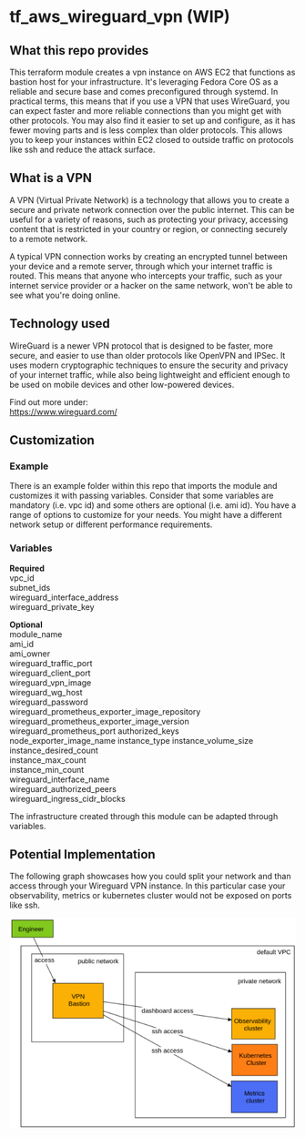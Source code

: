 # tf_aws_wireguard_vpn (WIP)

## What this repo provides

This terraform module creates a vpn instance on AWS EC2 that functions as bastion host for your infrastructure. 
It's leveraging Fedora Core OS as a reliable and secure base and comes preconfigured through systemd. 
In practical terms, this means that if you use a VPN that uses WireGuard, you can expect faster and more reliable connections than you might get with other protocols. You may also find it easier to set up and configure, as it has fewer moving parts and is less complex than older protocols.
This allows you to keep your instances within EC2 closed to outside traffic on protocols like ssh and reduce the attack surface. 

## What is a VPN  

A VPN (Virtual Private Network) is a technology that allows you to create a secure and private network connection over the public internet. This can be useful for a variety of reasons, such as protecting your privacy, accessing content that is restricted in your country or region, or connecting securely to a remote network.

A typical VPN connection works by creating an encrypted tunnel between your device and a remote server, through which your internet traffic is routed. This means that anyone who intercepts your traffic, such as your internet service provider or a hacker on the same network, won't be able to see what you're doing online.

## Technology used

WireGuard is a newer VPN protocol that is designed to be faster, more secure, and easier to use than older protocols like OpenVPN and IPSec. It uses modern cryptographic techniques to ensure the security and privacy of your internet traffic, while also being lightweight and efficient enough to be used on mobile devices and other low-powered devices.

Find out more under:  
https://www.wireguard.com/

## Customization 

### Example 
There is an example folder within this repo that imports the module and customizes it with passing variables. 
Consider that some variables are mandatory (i.e. vpc id) and some others are optional (i.e. ami id). You have a range of options to customize for your needs. You might have a different network setup or different performance requirements. 

### Variables 

**Required**   
vpc_id  
subnet_ids   
wireguard_interface_address   
wireguard_private_key  

**Optional**  
module_name  
ami_id  
ami_owner  
wireguard_traffic_port  
wireguard_client_port  
wireguard_vpn_image  
wireguard_wg_host  
wireguard_password  
wireguard_prometheus_exporter_image_repository  
wireguard_prometheus_exporter_image_version  
wireguard_prometheus_port 
authorized_keys  
node_exporter_image_name 
instance_type 
instance_volume_size  
instance_desired_count   
instance_max_count  
instance_min_count  
wireguard_interface_name   
wireguard_authorized_peers   
wireguard_ingress_cidr_blocks   

The infrastructure created through this module can be adapted through variables.


## Potential Implementation

The following graph showcases how you could split your network and than access through your Wireguard VPN instance. In this particular case your observability, metrics or kubernetes cluster would not be exposed on ports like ssh. 

![alt_text](https://github.com/stavrosfilippidis/architecture_diagrams/blob/main/vpn_access.png)
